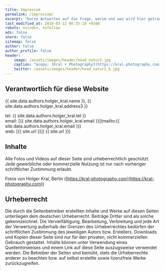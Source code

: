 ```yaml
---
title: Impressum
permalink: /impressum/
excerpt: "Kurze Antworten auf die Frage, warum und was wird hier getrackt."
last_modified_at: 2018-03-12 00:35:18 +0100
robots: noindex, nofollow
ads: false
share: false
sitemap: false
author: false
author_profile: false 
header:
    image: /assets/images/header/head_natur2.jpg
    caption: "&copy; [Kral • Photography](https://kral-photography.com)"
    twitter: /assets/images/header/head_natur2_b.jpg
---
```


## Verantwortlich für diese Website

{{ site.data.authors.holger_kral.name }}, {{ site.data.authors.holger_kral.address3 }}   

tel: {{ site.data.authors.holger_kral.tel }}   
email: [{{ site.data.authors.holger_kral.email }}](mailto:{{ site.data.authors.holger_kral.email }})   
web: [{{ site.url }}]( {{ site.url }})   

## Inhalte

Alle Fotos und Videos auf dieser Seite sind urheberrechtlich geschützt.
Jede gewerbliche oder kommerzielle Nutzung ist nur nach vorheriger schriftlicher Zustimmung erlaubt.

Fotos von Holger Kral, Berlin ([https://kral-photography.com](https://kral-photography.com))
<br />
## Urheberrecht

Die durch die Seitenbetreiber erstellten Inhalte und Werke auf diesen Seiten unterliegen dem deutschen Urheberrecht. Beiträge Dritter sind als solche gekennzeichnet. Die Vervielfältigung, Bearbeitung, Verbreitung und jede Art der Verwertung außerhalb der Grenzen des Urheberrechtes bedürfen der schriftlichen Zustimmung des jeweiligen Autors bzw. Erstellers. Downloads und Kopien dieser Seite sind nur für den privaten, nicht kommerziellen Gebrauch gestattet. Inhalte können unter Verwendung eines Quellenhinweises und einem Link auf diese Seite auszugsweise verwendet werden.
Die Betreiber der Seiten sind bemüht, stets die Urheberrechte anderer zu beachten bzw. auf selbst erstellte sowie lizenzfreie Werke zurückzugreifen.
